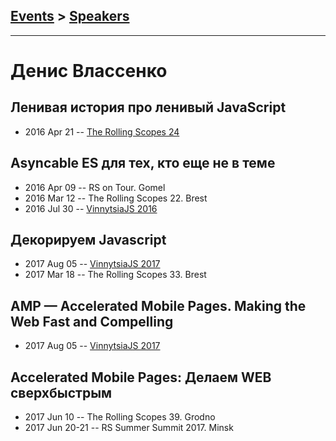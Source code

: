 ## [Events](../README.md) > [Speakers](../speakers.md)
---

# Денис Влассенко

## Ленивая история про ленивый JavaScript
- 2016 Apr 21 -- [The Rolling Scopes 24](https://www.youtube.com/watch?v=svwtrFf-aEo)    
## Asyncable ES для тех, кто еще не в теме
- 2016 Apr 09 -- RS on Tour. Gomel    
- 2016 Mar 12 -- The Rolling Scopes 22. Brest    
- 2016 Jul 30 -- [VinnytsiaJS 2016](https://www.youtube.com/watch?v=ocaV1zZZcAs)    
## Декорируем Javascript
- 2017 Aug 05 -- [VinnytsiaJS 2017](https://www.youtube.com/watch?v=I9O25eXZGh4)    
- 2017 Mar 18 -- The Rolling Scopes 33. Brest    
## AMP — Accelerated Mobile Pages. Making the Web Fast and Compelling
- 2017 Aug 05 -- [VinnytsiaJS 2017](https://www.youtube.com/watch?v=GDN2j3vHtJI)    
## Accelerated Mobile Pages: Делаем WEB сверхбыстрым
- 2017 Jun 10 -- The Rolling Scopes 39. Grodno    
- 2017 Jun 20-21 -- RS Summer Summit 2017. Minsk    
